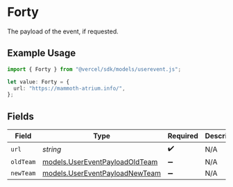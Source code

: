 # Forty

The payload of the event, if requested.

## Example Usage

```typescript
import { Forty } from "@vercel/sdk/models/userevent.js";

let value: Forty = {
  url: "https://mammoth-atrium.info/",
};
```

## Fields

| Field                                                                  | Type                                                                   | Required                                                               | Description                                                            |
| ---------------------------------------------------------------------- | ---------------------------------------------------------------------- | ---------------------------------------------------------------------- | ---------------------------------------------------------------------- |
| `url`                                                                  | *string*                                                               | :heavy_check_mark:                                                     | N/A                                                                    |
| `oldTeam`                                                              | [models.UserEventPayloadOldTeam](../models/usereventpayloadoldteam.md) | :heavy_minus_sign:                                                     | N/A                                                                    |
| `newTeam`                                                              | [models.UserEventPayloadNewTeam](../models/usereventpayloadnewteam.md) | :heavy_minus_sign:                                                     | N/A                                                                    |